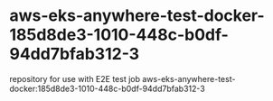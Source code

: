 # aws-eks-anywhere-test-docker-185d8de3-1010-448c-b0df-94dd7bfab312-3
repository for use with E2E test job aws-eks-anywhere-test-docker:185d8de3-1010-448c-b0df-94dd7bfab312-3
